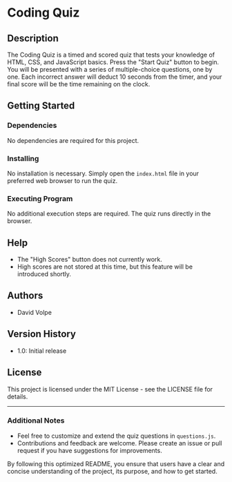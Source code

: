 # Coding Quiz

## Description
The Coding Quiz is a timed and scored quiz that tests your knowledge of HTML, CSS, and JavaScript basics. Press the "Start Quiz" button to begin. You will be presented with a series of multiple-choice questions, one by one. Each incorrect answer will deduct 10 seconds from the timer, and your final score will be the time remaining on the clock.

## Getting Started

### Dependencies
No dependencies are required for this project.

### Installing
No installation is necessary. Simply open the `index.html` file in your preferred web browser to run the quiz.

### Executing Program
No additional execution steps are required. The quiz runs directly in the browser.

## Help
- The "High Scores" button does not currently work.
- High scores are not stored at this time, but this feature will be introduced shortly.

## Authors
- David Volpe

## Version History
- 1.0: Initial release

## License
This project is licensed under the MIT License - see the LICENSE file for details.

---

### Additional Notes
- Feel free to customize and extend the quiz questions in `questions.js`.
- Contributions and feedback are welcome. Please create an issue or pull request if you have suggestions for improvements.

By following this optimized README, you ensure that users have a clear and concise understanding of the project, its purpose, and how to get started.
